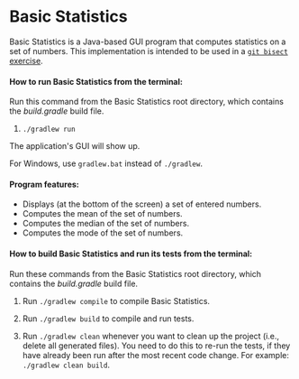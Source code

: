 # Basic Statistics

Basic Statistics is a Java-based GUI program that computes statistics on a
set of numbers.
This implementation is intended to be used in a [`git bisect` exercise](ASSIGNMENT.md).


#### How to run Basic Statistics from the terminal:

Run this command from the Basic Statistics root directory, which contains the
*build.gradle* build file.

1. `./gradlew run`

The application's GUI will show up.

For Windows, use `gradlew.bat` instead of `./gradlew`.


#### Program features:
* Displays (at the bottom of the screen) a set of entered numbers.
* Computes the mean of the set of numbers.
* Computes the median of the set of numbers.
* Computes the mode of the set of numbers.


#### How to build Basic Statistics and run its tests from the terminal:

Run these commands from the Basic Statistics root directory, which contains the *build.gradle* build file.

1. Run `./gradlew compile` to compile Basic Statistics.

2. Run `./gradlew build` to compile and run tests.

3. Run `./gradlew clean` whenever you want to clean up the project (i.e., delete all generated files).
You need to do this to re-run the tests, if they have already been run after the most recent code change.
For example: `./gradlew clean build`.

